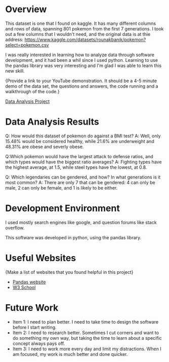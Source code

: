# Overview

This dataset is one that I found on kaggle. It has many different columns and rows of data, spanning 801 pokemon from the first 7 generations. I took out a few columns that I wouldn't need, and the original data is at thie address: https://www.kaggle.com/datasets/rounakbanik/pokemon?select=pokemon.csv

I was really interested in learning how to analyze data through software development, and it had been a whil since I used python. Learning to use the pandas library was very interesting and I'm glad I was able to learn this new skill.

{Provide a link to your YouTube demonstration.  It should be a 4-5 minute demo of the data set, the questions and answers, the code running and a walkthrough of the code.}

[Data Analysis Project](https://youtu.be/CuyL97xTvLc)

# Data Analysis Results


Q: How would this dataset of pokemon do against a BMI test? 
A: Well, only 15.48% would be considered healthy, while 21.6% are underweight and 48.31% are obese and severly obese.

Q:Which pokemon would have the largest attack to defense ratios, and which types would have the biggest ratio averages? 
A: Fighting types have the highest average, at 1.5, while steel types have the lowest, at 0.8.

Q: Which legendaries can be gendered, and how? In what generations is it most common?
A: There are only 7 that can be gendered: 4 can only be male, 2 can only be female, and 1 is likely to be either.

# Development Environment

I used mostly search engines like google, and question forums like stack overflow.

This software was developed in python, using the pandas library.

# Useful Websites

{Make a list of websites that you found helpful in this project}
* [Pandas website](https://pandas.pydata.org/docs/user_guide/10min.html#min)
* [W3 School](https://www.w3schools.com/python/ref_func_sorted.asp)

# Future Work

* Item 1: I need to plan better. I need to take time to design the software before I start writing.
* Item 2: I need to research better. Sometimes I cut corners and want to do something my own way, but taking the time to learn about a specific concept always pays off.
* Item 3: I need to work more every day and limit my distractions. When I am focused, my work is much better and done quicker.